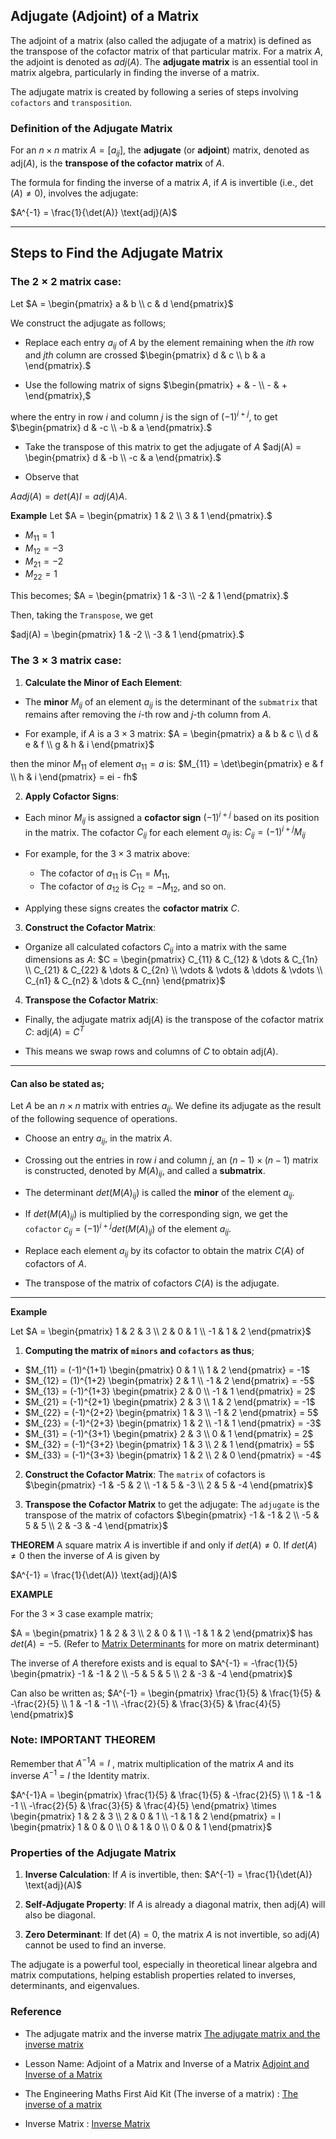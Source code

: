 ## Adjugate (Adjoint) of a Matrix

The adjoint of a matrix (also called the adjugate of a matrix) is defined as the transpose of the cofactor matrix of that particular matrix.
For a matrix $A$, the adjoint is denoted as $adj(A)$. The **adjugate matrix** is an essential tool in matrix algebra, particularly in finding the inverse of a matrix.

The adjugate matrix is created by following a series of steps involving `cofactors` and `transposition`.

### Definition of the Adjugate Matrix

For an $n \times n$ matrix $A = [a_{ij}]$, the **adjugate** (or **adjoint**) matrix, denoted as $\text{adj}(A)$, is the **transpose of the cofactor matrix** of $A$.

The formula for finding the inverse of a matrix $A$, if $A$ is invertible (i.e., $\det(A) \neq 0$), involves the adjugate:

  $`A^{-1} = \frac{1}{\det(A)} \text{adj}(A)`$

---

## Steps to Find the Adjugate Matrix

### The $2 \times 2$ matrix case:
Let  $`A = \begin{pmatrix} a & b \\ c & d \end{pmatrix}`$

We construct the adjugate as follows;

- Replace each entry $a_{ij}$ of $A$ by the element remaining when the $ith$ row and $jth$ column are crossed
$`\begin{pmatrix} d & c \\ b & a \end{pmatrix}.`$

- Use the following matrix of signs
$`\begin{pmatrix} + & - \\ - & + \end{pmatrix},`$

where the entry in row $i$ and column $j$ is the sign of $(-1)^{i+j}$, to get 
$`\begin{pmatrix} d & -c \\ -b & a \end{pmatrix}.`$

- Take the transpose of this matrix to get the adjugate of $A$
$`adj(A) = \begin{pmatrix} d & -b \\ -c & a \end{pmatrix}.`$

- Observe that

$A adj(A) = det(A)I = adj(A)A$.

**Example** Let  $`A = \begin{pmatrix} 1 & 2 \\ 3 & 1 \end{pmatrix}.`$

- $M_{11} = 1$
- $M_{12} = -3$
- $M_{21} = -2$
- $M_{22} = 1$

This becomes; $`A = \begin{pmatrix} 1 & -3 \\ -2 & 1 \end{pmatrix}.`$


Then, taking the `Transpose`, we get

$`adj(A) = \begin{pmatrix} 1 & -2 \\ -3 & 1 \end{pmatrix}.`$




### The $3 \times 3$ matrix case:

1. **Calculate the Minor of Each Element**:
- The **minor** $M_{ij}$ of an element $a_{ij}$ is the determinant of the `submatrix` that remains after removing the $i$-th row and $j$-th column from $A$.

- For example, if $A$ is a $3 \times 3$ matrix:
$`A = \begin{pmatrix} a & b & c \\ d & e & f \\ g & h & i \end{pmatrix}`$
   
then the minor $M_{11}$ of element $a_{11} = a$ is:
$`M_{11} = \det\begin{pmatrix} e & f \\ h & i \end{pmatrix} = ei - fh`$

2. **Apply Cofactor Signs**:
- Each minor $M_{ij}$ is assigned a **cofactor sign** $(-1)^{i+j}$ based on its position in the matrix. The cofactor $C_{ij}$ for each element $a_{ij}$ is:
$`C_{ij} = (-1)^{i+j} M_{ij}`$

- For example, for the $3 \times 3$ matrix above:
  - The cofactor of $a_{11}$ is $C_{11} = M_{11}$,
  - The cofactor of $a_{12}$ is $C_{12} = -M_{12}$, and so on.

- Applying these signs creates the **cofactor matrix** $C$.


3. **Construct the Cofactor Matrix**:
- Organize all calculated cofactors $C_{ij}$ into a matrix with the same dimensions as $A$:
$`C = \begin{pmatrix} C_{11} & C_{12} & \dots & C_{1n} \\ C_{21} & C_{22} & \dots & C_{2n} \\ \vdots & \vdots & \ddots & \vdots \\ C_{n1} & C_{n2} & \dots & C_{nn} \end{pmatrix}`$


4. **Transpose the Cofactor Matrix**:
- Finally, the adjugate matrix $`\text{adj}(A)`$ is the transpose of the cofactor matrix $C$:
$`\text{adj}(A) = C^{T}`$

- This means we swap rows and columns of $C$ to obtain $`\text{adj}(A)`$.

---


#### Can also be stated as;

Let $A$ be an $`n \times n`$ matrix with entries $`a_{ij}`$. We define its adjugate as the result of the following sequence of operations.

- Choose an entry $`a_{ij}`$, in the matrix $A$.

- Crossing out the entries in row $i$ and column $j$, an $`(n - 1) \times (n - 1)`$ matrix is constructed, denoted by $`M(A)_{ij}`$, and called a **submatrix**.

- The determinant $`det(M(A)_{ij})`$ is called the **minor** of the element $a_{ij}$.

- If $`det(M(A)_{ij})`$ is multiplied by the corresponding sign, we get the `cofactor` $`c_{ij} = (-1)^{i+j} det(M(A)_{ij})`$ of the element $`a_{ij}`$.

- Replace each element $`a_{ij}`$ by its cofactor to obtain the matrix $`C(A)`$ of cofactors of $A$.

- The transpose of the matrix of cofactors $`C(A)`$ is the adjugate.

---


**Example** 

Let  $`A = \begin{pmatrix} 1 & 2 & 3 \\ 2 & 0 & 1 \\ -1 & 1 & 2 \end{pmatrix}`$

1. **Computing the matrix of `minors` and `cofactors` as thus**;

- $`M_{11} = (-1)^{1+1} \begin{pmatrix} 0 & 1 \\ 1 & 2 \end{pmatrix} = -1`$
- $`M_{12} = (1)^{1+2} \begin{pmatrix} 2 & 1 \\ -1 & 2 \end{pmatrix} = -5`$
- $`M_{13} = (-1)^{1+3} \begin{pmatrix} 2 & 0 \\ -1 & 1 \end{pmatrix} = 2`$
- $`M_{21} = (-1)^{2+1} \begin{pmatrix} 2 & 3 \\ 1 & 2 \end{pmatrix} = -1`$
- $`M_{22} = (-1)^{2+2} \begin{pmatrix} 1 & 3 \\ -1 & 2 \end{pmatrix} = 5`$
- $`M_{23} = (-1)^{2+3} \begin{pmatrix} 1 & 2 \\ -1 & 1 \end{pmatrix} = -3`$
- $`M_{31} = (-1)^{3+1} \begin{pmatrix} 2 & 3 \\ 0 & 1 \end{pmatrix} = 2`$
- $`M_{32} = (-1)^{3+2} \begin{pmatrix} 1 & 3 \\ 2 & 1 \end{pmatrix} = 5`$
- $`M_{33} = (-1)^{3+3} \begin{pmatrix} 1 & 2 \\ 2 & 0 \end{pmatrix} = -4`$


2. **Construct the Cofactor Matrix**:
The `matrix` of cofactors is $`\begin{pmatrix} -1 & -5 & 2 \\ -1 & 5 & -3 \\ 2 & 5 & -4 \end{pmatrix}`$

3. **Transpose the Cofactor Matrix** to get the adjugate:
The `adjugate` is the transpose of the matrix of cofactors
$`\begin{pmatrix} -1 & -1 & 2 \\ -5 & 5 & 5 \\ 2 & -3 & -4 \end{pmatrix}`$


**THEOREM** A square matrix $A$ is invertible if and only if $`det(A) \neq 0`$. If $`det(A) \neq 0`$ then the inverse of $A$ is given by

$`A^{-1} = \frac{1}{\det(A)} \text{adj}(A)`$

**EXAMPLE**

For the $3 \times 3$ case example matrix; 

$`A = \begin{pmatrix} 1 & 2 & 3 \\ 2 & 0 & 1 \\ -1 & 1 & 2 \end{pmatrix}`$ has $`det(A) = -5.`$ (Refer to [Matrix Determinants](matrix_determinants.md) for more on matrix determinant)

The inverse of $A$ therefore exists and is equal to 
$`A^{-1} = -\frac{1}{5} \begin{pmatrix} -1 & -1 & 2 \\ -5 & 5 & 5 \\ 2 & -3 & -4 \end{pmatrix}`$


Can also be written as; $`A^{-1} =  \begin{pmatrix} \frac{1}{5} & \frac{1}{5} & -\frac{2}{5} \\ 1 & -1 & -1 \\ -\frac{2}{5} & \frac{3}{5} & \frac{4}{5} \end{pmatrix}`$


### Note: IMPORTANT THEOREM

Remember that $A^{-1}A = I$ , matrix multiplication of the matrix $A$ and its inverse $A^{-1}$ = $I$ the Identity matrix. 

$`A^{-1}A =  \begin{pmatrix} \frac{1}{5} & \frac{1}{5} & -\frac{2}{5} \\ 1 & -1 & -1 \\ -\frac{2}{5} & \frac{3}{5} & \frac{4}{5} \end{pmatrix} \times \begin{pmatrix} 1 & 2 & 3 \\ 2 & 0 & 1 \\ -1 & 1 & 2 \end{pmatrix} = I \begin{pmatrix} 1 & 0 & 0 \\ 0 & 1 & 0 \\ 0 & 0 & 1 \end{pmatrix}`$




### Properties of the Adjugate Matrix

1. **Inverse Calculation**: If $A$ is invertible, then:
$`A^{-1} = \frac{1}{\det(A)} \text{adj}(A)`$

2. **Self-Adjugate Property**: If $A$ is already a diagonal matrix, then $`\text{adj}(A)`$ will also be diagonal.
3. **Zero Determinant**: If $`\det(A) = 0`$, the matrix $A$ is not invertible, so $`\text{adj}(A)`$ cannot be used to find an inverse.

The adjugate is a powerful tool, especially in theoretical linear algebra and matrix computations, helping establish properties related to inverses, determinants, and eigenvalues.



### Reference

- The adjugate matrix and the inverse matrix [The adjugate matrix and the inverse matrix](https://www.macs.hw.ac.uk/~markl/teaching/Inverses.pdf)

- Lesson Name: Adjoint of a Matrix and Inverse of a Matrix [Adjoint and Inverse of a Matrix](https://cdn1.byjus.com/wp-content/uploads/2019/04/Adjoint-and-Inverse-of-a-Matrix.pdf)

- The Engineering Maths First Aid Kit (The inverse of a matrix) : [The inverse of a matrix](https://lcn.people.uic.edu/classes/che205s17/docs/che205s17_reading_05a.pdf)

- Inverse Matrix : [Inverse Matrix](http://www.thphys.nuim.ie/Notes/EE112/09_Inverse_Matrix.pdf)














































